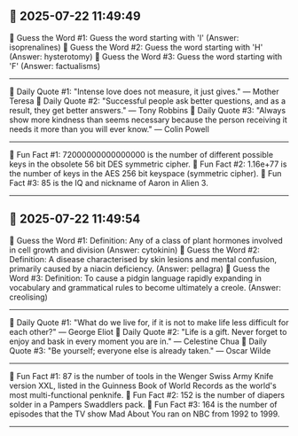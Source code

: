 ## 📅 2025-07-22 11:49:49

🧩 Guess the Word #1:
Guess the word starting with 'I'
(Answer: isoprenalines)
🧩 Guess the Word #2:
Guess the word starting with 'H'
(Answer: hysterotomy)
🧩 Guess the Word #3:
Guess the word starting with 'F'
(Answer: factualisms)

---

💬 Daily Quote #1:
"Intense love does not measure, it just gives." — Mother Teresa
💬 Daily Quote #2:
"Successful people ask better questions, and as a result, they get better answers." — Tony Robbins
💬 Daily Quote #3:
"Always show more kindness than seems necessary because the person receiving it needs it more than you will ever know." — Colin Powell

---

🧐 Fun Fact #1:
72000000000000000 is the number of different possible keys in the obsolete 56 bit DES symmetric cipher.
🧐 Fun Fact #2:
1.16e+77 is the number of keys in the AES 256 bit keyspace (symmetric cipher).
🧐 Fun Fact #3:
85 is the IQ and nickname of Aaron in Alien 3.

---

## 📅 2025-07-22 11:49:54

🧩 Guess the Word #1:
Definition: Any of a class of plant hormones involved in cell growth and division
(Answer: cytokinin)
🧩 Guess the Word #2:
Definition: A disease characterised by skin lesions and mental confusion, primarily caused by a niacin deficiency.
(Answer: pellagra)
🧩 Guess the Word #3:
Definition: To cause a pidgin language rapidly expanding in vocabulary and grammatical rules to become ultimately a creole.
(Answer: creolising)

---

💬 Daily Quote #1:
"What do we live for, if it is not to make life less difficult for each other?" — George Eliot
💬 Daily Quote #2:
"Life is a gift. Never forget to enjoy and bask in every moment you are in." — Celestine Chua
💬 Daily Quote #3:
"Be yourself; everyone else is already taken." — Oscar Wilde

---

🧐 Fun Fact #1:
87 is the number of tools in the Wenger Swiss Army Knife version XXL, listed in the Guinness Book of World Records as the world's most multi-functional penknife.
🧐 Fun Fact #2:
152 is the number of diapers solder in a Pampers Swaddlers pack.
🧐 Fun Fact #3:
164 is the number of episodes that the TV show Mad About You ran on NBC from 1992 to 1999.

---

